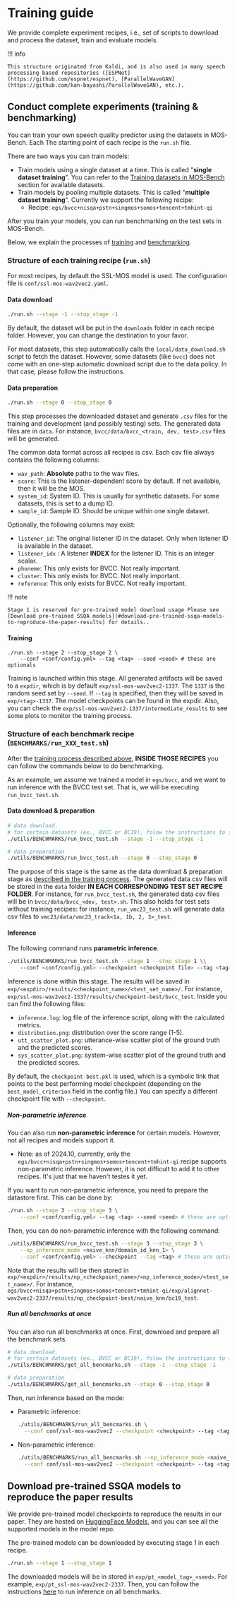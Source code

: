 # Training guide

We provide complete experiment recipes, i.e., set of scripts to download and process the dataset, train and evaluate models.

!!! info

    This structure originated from Kaldi, and is also used in many speech processing based repositories ([ESPNet](https://github.com/espnet/espnet), [ParallelWaveGAN](https://github.com/kan-bayashi/ParallelWaveGAN), etc.).

## Conduct complete experiments (training & benchmarking)

You can train your own speech quality predictor using the datasets in MOS-Bench. Each The starting point of each recipe is the `run.sh` file.

There are two ways you can train models:
- Train models using a single dataset at a time. This is called "**single dataset training**". You can refer to the [Training datasets in MOS-Bench](#training-datasets-in-mos-bench) section for available datasets.
- Train models by pooling multiple datasets. This is called "**multiple dataset training**". Currently we support the following recipe:
    - Recipe: `egs/bvcc+nisqa+pstn+singmos+somos+tencent+tmhint-qi`

After you train your models, you can run benchmarking on the test sets in MOS-Bench.

Below, we explain the processes of [training](#structure-of-each-training-recipe-runsh) and [benchmarking](#structure-of-each-benchmark-recipe-benchmarksrun_xxx_testsh).

### Structure of each training recipe (`run.sh`)

For most recipes, by default the SSL-MOS model is used. The configuration file is `conf/ssl-mos-wav2vec2.yaml`.

#### Data download

```bash
./run.sh --stage -1 --stop_stage -1
```

By default, the dataset will be put in the `downloads` folder in each recipe folder. However, you can change the destination to your favor.

For most datasets, this step automatically calls the `local/data_download.sh` script to fetch the dataset. However, some datasets (like `bvcc`) does not come with an one-step automatic download script due to the data policy. In that case, please follow the instructions.

#### Data preparation

```bash
./run.sh --stage 0 --stop_stage 0
```

This step processes the downloaded dataset and generate `.csv` files for the training and development (and possibly testing) sets. The generated data files are in `data`. For instance, `bvcc/data/bvcc_<train, dev, test>.csv` files will be generated.

The common data format across all recipes is csv. Each csv file always contains the following columns:

- `wav_path`: **Absolute** paths to the wav files.
- `score`: This is the listener-dependent score by default. If not available, then it will be the MOS.
- `system_id`: System ID. This is usually for synthetic datasets. For some datasets, this is set to a dump ID.
- `sample_id`: Sample ID. Should be unique within one single dataset.

Optionally, the following columns may exist:

- `listener_id`: The original listener ID in the dataset. Only when listener ID is available in the dataset.
- `listener_idx` : A listener **INDEX** for the listener ID. This is an integer scalar.
- `phoneme`: This only exists for BVCC. Not really important.
- `cluster`: This only exists for BVCC. Not really important.
- `reference`: This only exists for BVCC. Not really important.

!!! note

    Stage 1 is reserved for pre-trained model download usage Please see [Download pre-trained SSQA models](#download-pre-trained-ssqa-models-to-reproduce-the-paper-results) for details..

#### Training

```
./run.sh --stage 2 --stop_stage 2 \
    --conf <conf/config.yml> --tag <tag> --seed <seed> # these are optionals
```

Training is launched within this stage. All generated artifacts will be saved to a `expdir`, which is by default `exp/ssl-mos-wav2vec2-1337`. The `1337` is the random seed set by `--seed`. If `--tag` is specified, then they will be saved in `exp/<tag>-1337`. The model checkpoints can be found in the expdir.  Also, you can check the `exp/ssl-mos-wav2vec2-1337/intermediate_results` to see some plots to monitor the training process.

### Structure of each benchmark recipe (`BENCHMARKS/run_XXX_test.sh`)

After the [training process described above](#structure-of-each-training-recipe-runsh), **INSIDE THOSE RECIPES** you can follow the commands below to do benchmarking.

As an example, we assume we trained a model in `egs/bvcc`, and we want to run inference with the BVCC test set. That is, we will be executing `run_bvcc_test.sh`.

#### Data download & preparation

```bash
# data download.
# for certain datasets (ex., BVCC or BC19), folow the instructions to finish downloading.
./utils/BENCHMARKS/run_bvcc_test.sh --stage -1 --stop_stage -1

# data preparation
./utils/BENCHMARKS/run_bvcc_test.sh --stage 0 --stop_stage 0
```

The purpose of this stage is the same as the data download & preparation stage as [described in the training process](#structure-of-each-training-recipe-runsh). The generated data csv files will be stored in the `data` folder **IN EACH CORRESPONDING TEST SET RECIPE FOLDER**. For instance, for `run_bvcc_test.sh`, the generated data csv files will be in `bvcc/data/bvcc_<dev, test>.sh`. This also holds for test sets without training recipes: for instance, `run_vmc23_test.sh` will generate data csv files to `vmc23/data/vmc23_track<1a, 1b, 2, 3>_test`.

#### Inference

The following command runs **parametric inference**.

```bash
./utils/BENCHMARKS/run_bvcc_test.sh --stage 1 --stop_stage 1 \\
    --conf <conf/config.yml> --checkpoint <checkpoint file> --tag <tag> # these are optionals
```

Inference is done within this stage. The results will be saved in `exp/<expdir>/results/<checkpoint_name>/<test_set_name>/`. For instance, `exp/ssl-mos-wav2vec2-1337/results/checkpoint-best/bvcc_test`. Inside you can find the following files:

- `inference.log`: log file of the inference script, along with the calculated metrics.
- `distribution.png`: distribution over the score range (1-5).
- `utt_scatter_plot.png`: utterance-wise scatter plot of the ground truth and the predicted scores.
- `sys_scatter_plot.png`: system-wise scatter plot of the ground truth and the predicted scores.

By default, the `checkpoint-best.pkl` is used, which is a symbolic link that points to the best performing model checkpoint (depending on the `best_model_criterion` field in the config file.) You can specify a different checkpoint file with `--checkpoint`.

##### Non-parametric inference

You can also run **non-parametric inference** for certain models. However, not all recipes and models support it.
- Note: as of 2024.10, currently, only the `egs/bvcc+nisqa+pstn+singmos+somos+tencent+tmhint-qi` recipe supports non-parametric inference. However, it is not difficult to add it to other recipes. It's just that we haven't testes it yet.

If you want to run non-parametric inference, you need to prepare the datastore first. This can be done by:

```bash
./run.sh --stage 3 --stop_stage 3 \
    --conf <conf/config.yml> --tag <tag> --seed <seed> # these are optionals
```

Then, you can do non-parametric inference with the following command:

```bash
./utils/BENCHMARKS/run_bvcc_test.sh --stage 3 --stop_stage 3 \
    --np_inference_mode <naive_knn/domain_id_knn_1> \
    --conf <conf/config.yml> --checkpoint --tag <tag> # these are optionals
```

Note that the results will be then stored in `exp/<expdir>/results/np_<checkpoint_name>/<np_inference_mode>/<test_set_name>/`. For instance, `egs/bvcc+nisqa+pstn+singmos+somos+tencent+tmhint-qi/exp/alignnet-wav2vec2-2337/results/np_checkpoint-best/naive_knn/bc19_test`.

##### Run all benchmarks at once

You can also run all benchmarks at once. First, download and prepare all the benchmark sets.

```bash
# data download.
# for certain datasets (ex., BVCC or BC19), folow the instructions to finish downloading.
./utils/BENCHMARKS/get_all_bencmarks.sh --stage -1 --stop_stage -1

# data preparation
./utils/BENCHMARKS/get_all_bencmarks.sh --stage 0 --stop_stage 0
```

Then, run inference based on the mode:
- Parametric inference:
  ```bash
  ./utils/BENCHMARKS/run_all_bencmarks.sh \
    --conf conf/ssl-mos-wav2vec2 --checkpoint <checkpoint> --tag <tag> --seed <seed>  # these are optionals
  ```
- Non-parametric inference:

  ```bash
  ./utils/BENCHMARKS/run_all_bencmarks.sh --np_inference_mode <naive_knn/domain_id_knn_1> \
    --conf conf/ssl-mos-wav2vec2 --checkpoint <checkpoint> --tag <tag> --seed <seed>  # these are optionals
  ```

## Download pre-trained SSQA models to reproduce the paper results

We provide pre-trained model checkpoints to reproduce the results in our paper. They are hosted on [HuggingFace Models](https://huggingface.co/unilight/sheet-models), and you can see all the supported models in the model repo.

The pre-trained models can be downloaded by executing stage 1 in each recipe.

```bash
./run.sh --stage 1 --stop_stage 1
```

The downloaded models will be in stored in `exp/pt_<model_tag>_<seed>`. For example, `exp/pt_ssl-mos-wav2vec2-2337`. Then, you can follow the instructions [here](#structure-of-each-benchmark-recipe-benchmarksrun_xxx_testsh) to run inference on all benchmarks.